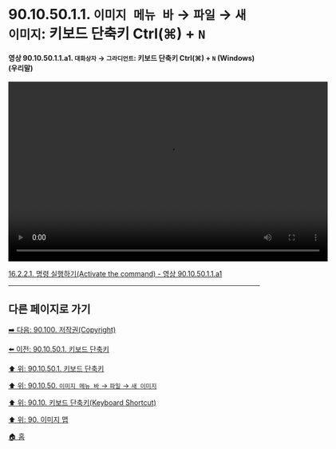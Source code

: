 # 90.10.50.1.1. `이미지 메뉴 바` → `파일` → `새 이미지`: 키보드 단축키 Ctrl(⌘) + `N`

<a id="90-10-50-01-01-a1"></a>

#### 영상 90.10.50.1.1.a1. `대화상자` → `그라디언트`: 키보드 단축키 Ctrl(⌘) + `N` (Windows) (우리말)
<video controls="controls" width="640" height="360" src="https://github.com/user-attachments/assets/cc1e8cc1-b83b-4e3b-9bf5-0fbbc7c04fc7"></video>

[16.2.2.1. 명령 실행하기(Activate the command) - 영상 90.10.50.1.1.a1](./16-02-02-01-activating_the_command.md#90-10-50-01-01-a1)

***

## 다른 페이지로 가기

[➡️ 다음: 90.100. 저작권(Copyright)](./90-100-copyright.md)

[⬅️ 이전: 90.10.50.1. 키보드 단축키](./90-10-50-01-00-keyboard_shortcut.md)

[⬆️ 위: 90.10.50.1. 키보드 단축키](./90-10-50-01-00-keyboard_shortcut.md)

[⬆️ 위: 90.10.50. `이미지 메뉴 바` → `파일` → `새 이미지`](./90-10-50-00-menu_file_new.md)

[⬆️ 위: 90.10. 키보드 단축키(Keyboard Shortcut)](./90-10-00-keyboard_shortcut.md)

[⬆️ 위: 90. 이미지 맵](./90-00-image-map.md)

[🏠 홈](./00-home.md)